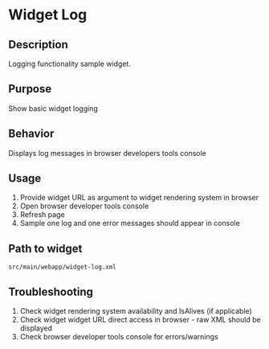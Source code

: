 Widget Log
================

Description
---------------------
Logging functionality sample widget.

Purpose
---------------------
Show basic widget logging

Behavior
---------------------
Displays log messages in browser developers tools console

Usage
---------------------
1.  Provide widget URL as argument to widget rendering system in browser
2.  Open browser developer tools console
3.  Refresh page
4.  Sample one log and one error messages should appear in console

Path to widget
---------------------
`src/main/webapp/widget-log.xml`

Troubleshooting
---------------------
1. Check widget rendering system availability and IsAlives (if applicable) 
2. Check widget widget URL direct access in browser - raw XML should be displayed
3. Check browser developer tools console for errors/warnings